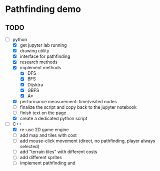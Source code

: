 # Pathfinding demo

## TODO

- [ ] python
    - [x] get jupyter lab running
    - [x] drawing utility
    - [x] interface for pathfinding
    - [x] research methods
    - [x] implement methods
        - [x] DFS
        - [x] BFS
        - [x] Dijsktra
        - [x] GBFS
        - [x] A*
    - [x] performance measurement: time/visited nodes
    - [ ] finalize the script and copy back to the jupyter notebook
    - [ ] finish text on the page
    - [x] create a dedicated python script
- [ ] C++
    - [x] re-use 2D game engine
    - [ ] add map and tiles with cost
    - [ ] add mouse-click movement (direct, no pathfinding, player always selected)
    - [ ] add "terrain tiles" with different costs
    - [ ] add different sprites
    - [ ] implement pathfinding and 
